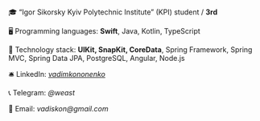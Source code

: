 
🎓 “Igor Sikorsky Kyiv Polytechnic Institute” (KPI) student / **3rd**

🖥 Programming languages: **Swift**, Java, Kotlin, TypeScript

🚀 Technology stack:
    **UIKit, SnapKit, CoreData**, Spring Framework, Spring MVC, Spring Data JPA, PostgreSQL, Angular, Node.js

🛎 LinkedIn: [_vadimkononenko_](https://www.linkedin.com/in/vadim-kononenko-b31476229/)

📞 Telegram: _@weast_

🧲 Email: _vadiskon@gmail.com_
